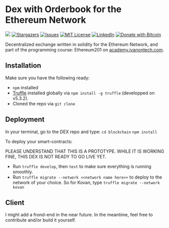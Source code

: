 # Dex with Orderbook for the Ethereum Network

[![](https://img.shields.io/badge/Ivan%20on%20Tech%20Academy-Ethereum%20201-blue)](https://academy.ivanontech.com/)
[![Stargazers](https://img.shields.io/github/stars/Pedrojok01/Dex_With_OrderBook)](https://github.com/Pedrojok01/Dex_With_OrderBook/stargazers)
[![Issues](https://img.shields.io/github/issues/Pedrojok01/Dex_With_OrderBook)](https://github.com/Pedrojok01/Dex_With_OrderBook/issues)
[![MIT License](https://img.shields.io/github/license/Pedrojok01/Dex_With_OrderBook)](https://github.com/Pedrojok01/Dex_With_OrderBook/blob/main/License)
[![LinkedIn](https://img.shields.io/badge/-LinkedIn-black)](https://www.linkedin.com/in/pierre-estrabaud-96b303206/)
[![Donate with Bitcoin](https://en.cryptobadges.io/badge/micro/37wP5rdaFgtHrEQ44M5Tntyeb9nChd8jC4)](https://en.cryptobadges.io/donate/37wP5rdaFgtHrEQ44M5Tntyeb9nChd8jC4)

Decentralized exchange written in solidity for the Ethereum Network, and part of the programming course: Ethereum201 on [academy.ivanontech.com](https://academy.ivanontech.com/).


## Installation

Make sure you have the following ready:
- `npm` installed
- [Truffle](https://www.trufflesuite.com/docs) installed globally via `npm install -g truffle` (developped on v5.3.2).
- Cloned the repo via `git clone`

## Deployment

In your terminal, go to the DEX repo and type:
`cd blockchain`
`npm install`

To deploy your smart-contracts:

PLEASE UNDERSTAND THAT THIS IS A PROTOTYPE. WHILE IT IS WORKING FINE, THIS DEX IS NOT READY TO GO LIVE YET.
- Run `truffle develop`, then `test` to make sure everything is running smoothly.
- Run `truffle migrate --network <<network name here>>` to deploy to the network of your choice. So for Kovan, type `truffle migrate --network kovan`

## Client

I might add a frond-end in the near future. In the meantime, feel free to contribute and/or build it yourself.